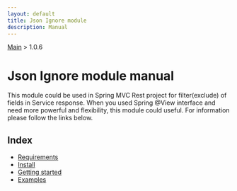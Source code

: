 ```yaml
---
layout: default
title: Json Ignore module
description: Manual
---
```


[Main](../index.MD) > 1.0.6

# Json Ignore module manual
This module could be used in Spring MVC Rest project for filter(exclude) of fields in Service response.
When you used Spring @View interface and need more powerful and flexibility, this module could useful.
For information please follow the links below.

## Index
* [Requirements](./requirements/index.MD)
* [Install](./install/index.MD)
* [Getting started](./start/index.MD)
* [Examples](./examples/index.MD)